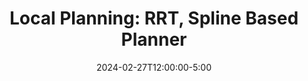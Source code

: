 ---
type: lecture
date: 2024-02-27T12:00:00-5:00
title: "Local Planning: RRT, Spline Based Planner"
tldr: "Obstacle avoidance using sampling based planners"
thumbnail: /static_files/presentations/lec12.png
links: 
    - url: https://google.com
      name: codes
    - url: https://slides.google.com
      name: slides
---